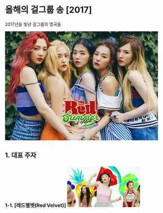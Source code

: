# 올해의 걸그룹 송 [2017]
2017년을 빛낸 걸그룹의 명곡들

![redvelvet](./Red-Velvet1.jpg)

## 1. 대표 주자

### 1-1. [레드벨벳(Red Velvet)] ![rv1](./rv1.gif)
